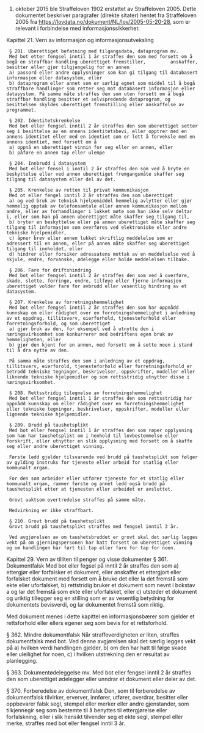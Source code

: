1. oktober 2015 ble Straffeloven 1902 erstattet av Straffeloven 2005. Dette dokumentet beskriver paragrafer (direkte sitater) hentet fra Straffeloven 2005 fra https://lovdata.no/dokument/NL/lov/2005-05-20-28, som er relevant i forbindelse med informasjonssikkerhet:

Kapittel 21. Vern av informasjon og informasjonsutveksling

     § 201. Uberettiget befatning med tilgangsdata, dataprogram mv.
     Med bot etter fengsel inntil 1 år straffes den som med forsett om å begå en straffbar handling uberettiget fremstiller,         anskaffer, besitter eller gjør tilgjengelig for en annen
     a) passord eller andre opplysninger som kan gi tilgang til databasert informasjon eller datasystem, eller
     b) dataprogram eller annet som er særlig egnet som middel til å begå straffbare handlinger som retter seg mot databasert informasjon eller datasystem. På samme måte straffes den som uten forsett om å begå straffbar handling besitter et selvspredende dataprogram, og besittelsen skyldes uberettiget fremstilling eller anskaffelse av programmet.

     § 202. Identitetskrenkelse
     Med bot eller fengsel inntil 2 år straffes den som uberettiget setter seg i besittelse av en annens identitetsbevi, eller opptrer med en annens identitet eller med en identiet som er lett å forveksle med en annens identiet, med forsett om å
     a) oppnå en uberettiget vinnin for seg eller en annen, eller
     b) påføre en annen tap eller ulempe

     § 204. Innbrudd i datasystem
     Med bot eller fensel i inntil 2 år straffes den som ved å bryte en beskyttelse eller ved annen uberettiget fremgangsmåte skaffer seg tilgang til datasystem eller del av det.

     § 205. Krenkelse av retten til privat kommunikasjon
     Med ot eller fengel inntil 2 år straffes den som uberettiget 
     a) og ved bruk av teknisk hjelpemiddel hemmelig avlytter eller gjør hemmelig opptak av telefonsamtale eller annen kommunikasjon mellom andre, eller av forhandlinger i lukket møte som han ikke selv deltar i, eller som han på annen uberettiget måte skaffer seg tilgang til,
     b) bryter en beskyttelse eller på annen uberettiget måte skaffer seg tilgang til informasjon som overføres ved elektroniske eller andre tekniske hjelpemidler,
     c) åpner brev eller annen lukket skriftlig meddelelse som er adressert til en annen, eller på annen måte skaffer seg uberettiget tilgang til innholdet, eller
     d) hindrer eller forsiker adressatens mottak av en meddelselse ved å skjule, endre, forvanske, ødelegge eller holde meddelelsen tilbake.

     § 206. Fare for driftshindring
     Med bot eller fengsel inntil 2 år straffes den som ved å overføre, skade, slette, forringe, endre, tilføye eller fjerne informasjon uberettiget volder fare for avbrudd eller vesentlig hindring av et datasystem.

     § 207. Krenkelse av forretningshemmelighet
     Med bot eller fengsel inntil 2 år straffes den som har oppnådd kunnskap om eller rådighet over en forretningshemmelighet i anledning av et oppdrag, tillitsverv, eierforhold, tjenesteforhold eller forretningsforhold, og som uberettiget
     a) gjør bruk av den, for eksempel ved å utnytte den i næringsvirksomhet som konkurrerer med bedriftens egen bruk av hemmeligheten, eller
     b) gjør den kjent for en annen, med forsett om å sette noen i stand til å dra nytte av den. 

     På samma måte straffes den som i anledning av et oppdrag, tillitsverv, eierforold, tjenesteforhold eller forretningsforhold er betrodd tekniske tegninger, beskrivelser, oppskrifter, modeller eller liknende tekniske hjelpemidler og som rettsstridig utnytter disse i næringsvirksomhet.

     § 208. Rettsstridig tilegnelse av forretningshemmelighet
     Med bot eller fengsel inntil 1 år straffes den som rettsstridig har oppnådd kunnskap om eller rådighet over en forretningshemmelighet eller tekniske tegninger, beskrivelser, oppskrifter, modeller eller lignende tekniske hjelpemidler.

     § 209. Brudd på taushetsplikt
     Med bot eller fengsel inntil 1 år straffes den som røper opplysning som han har taushetsplikt om i henhold til lovbestemmelse eller forskrift, eller utnytter en slik opplysning med forsett om å skaffe seg eller andre uberettiget vinning.

     Første ledd gjelder tilsvarende ved brudd på taushetsplikt som følger av gylding instruks for tjeneste eller arbeid for statlig eller kommunalt organ.

     For den som arbeider eller utfører tjeneste for et statlig eller kommunalt organ, rammer første og annet ledd også brudd på taushetsplikt etter at tjenesten eller arbeidet er avsluttet.

     Grovt uaktsom overtredelse straffes på samme måte. 

     Medvirkning er ikke straffbart.

     § 210. Grovt brudd på taushetsplikt 
     Grovt brudd på taushetsplikt straffes med fengsel inntil 3 år.

     Ved avgjørelsen av om taushetsbruddet er grovt skal det særlig legges vekt på om gjerningspersonen har hatt forsett om uberettiget vinning og om handlingen har ført til tap eller fare for tap for noen.


Kapittel 29. Vern av tilliten til penger og visse dokumenter
§ 361. Dokumentfalsk
Med bot eller fegsel på inntil 2 år straffes den som 
a) ettergjør eller forfalsker et dokument, eller anskaffer et ettergjort eller forfalsket dokument med forsett om å bruke det eller la det fremstå som ekte eller uforfalsket, 
b) rettstridig bruker et dokument som nevnt i bokstav a og lar det fremstå som ekte eller uforfalsket, eller
c) utsteder et dokument og uriktig tillegger seg en stilling som er av vesentlig betydning for dokumentets bevisverdi, og lar dokumentet fremstå som riktig.

Med dokument menes i dette kapittel en informasjonsbærer som gjelder et rettsforhold eller ellers egener seg som bevis for et rettsforhold.

§ 362. Mindre dokumentfalsk
Når straffeverdigheten er liten, straffes dokumentfalsk med bot. Ved denne avgjørelsen skal det særlig legges vekt på 
a) hvilken verdi handlingen gjelder,
b) om den har hatt til følge skade eller uleilighet for noen,
c) i hvilken utstrekning den er resultat av planlegging.

§ 363. Dokumentødeleggelse mv.
Med bot eller fengsel inntil 2 år straffes den som uberettiget ødelegger eller unndrar et dokument eller deler av det.

§ 370. Forberedelse av dokumentfalsk
Den, som til forberedelse av dokumentfalsk tilvirker, erverver, innfører, utfører, overdrar, besitter eller oppbevarer falsk segl, stempel eller merker eller andre gjenstander, som tilkjennegir seg som bestemte til å benyttes til ettergjørelse eller forfalskning, eller i slik hensikt tilvender seg et ekte segl, stempel eller merke, straffes med bot eller fengsel inntil 3 år. 

